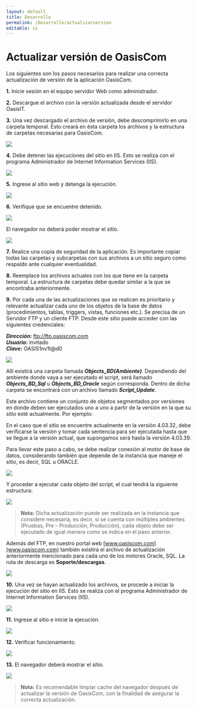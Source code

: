 ```yaml
---
layout: default
title: Desarrollo
permalink: /Desarrollo/actualizarversion
editable: si
---
```


# Actualizar versión de OasisCom

Los siguientes son los pasos necesarios para realizar una correcta actualización de versión de la aplicación OasisCom.  

**1.** Inicie sesión en el equipo servidor Web como administrador.  

**2.** Descargue el archivo con la versión actualizada desde el servidor OasisIT.  

**3.** Una vez descargado el archivo de versión, debe descomprimirlo en una carpeta temporal. Esto creará en ésta carpeta los archivos y la estructura de carpetas necesarias para OasisCom.  

![](ver1.png)

**4.** Debe detener las ejecuciones del sitio en IIS. Esto se realiza con el programa Administrador de Internet Information Services (IIS).  

![](ver2.png)

**5.** Ingrese al sitio web y detenga la ejecución.  

![](ver3.png)

**6.** Verifique que se encuentre detenido.  

![](ver4.png)

El navegador no deberá poder mostrar el sitio.  

![](ver5.png)

**7.** Realice una copia de seguridad de la aplicación. Es importante copiar todas las carpetas y subcarpetas con sus archivos a un sitio seguro como respaldo ante cualquier eventualidad.  

**8.** Reemplace los archivos actuales con los que tiene en la carpeta temporal. La estructura de carpetas debe quedar similar a la que se encontraba anteriormente.  

**9.** Por cada una de las actualizaciones que se realicen es prioritario y relevante actualizar cada uno de los objetos de la base de datos (procedimientos, tablas, triggers, vistas, funciones etc.). Se precisa de un Servidor FTP y un cliente FTP. Desde este sitio puede acceder con las siguientes credenciales:  

 _**Dirección:**_ ftp://ftp.oasiscom.com  
 _**Usuario:**_ invitado  
 _**Clave:**_ OASIS1nv1t@d0  

![](ver6.png)

Allí existirá una carpeta llamada **_Objects_BD(Ambiente)_**. Dependiendo del ambiente donde vaya a ser ejecutado el script, será llamado **_Objects_BD_Sql_** u **_Objects_BD_Oracle_** según corresponda. Dentro de dicha carpeta se encontrará con un archivo llamado **_Script_Update_**.  

Este archivo contiene un conjunto de objetos segmentados por versiones en donde deben ser ejecutados uno a uno a partir de la versión en la que su sitio esté actualmente. Por ejemplo:  

En el caso que el sitio se encuentre actualmente en la versión 4.03.32, debe verificarse la versión y tomar cada sentencia para ser ejecutada hasta que se llegue a la versión actual, que supongamos será hasta la versión 4.03.39.  

Para llevar este paso a cabo, se debe realizar conexión al motor de base de datos, considerando también que depende de la instancia que maneje el sitio, es decir, SQL u ORACLE.  

![](ver7.png)

Y proceder a ejecutar cada objeto del script, el cual tendrá la siguiente estructura:  

![](ver8.png)

>**Nota:** Dicha actualización puede ser realizada en la instancia que considere necesaria, es decir, si se cuenta con múltiples ambientes (Pruebas, Pre – Producción, Producción), cada objeto debe ser ejecutado de igual manera como se indica en el paso anterior.  

Además del FTP, en nuestro portal web [www.oasiscom.com](www.oasiscom.com) también existirá el archivo de actualización anteriormente mencionado para cada uno de los motores Oracle, SQL. La ruta de descarga es **Soporte/descargas**.  

![](ver9.png)

**10.** Una vez se hayan actualizado los archivos, se procede a iniciar la ejecución del sitio en IIS. Esto se realiza con el programa Administrador de Internet Information Services (IIS).  

![](ver2.png)

**11.** Ingrese al sitio e inicie la ejecución.  

![](ver10.png)

**12.** Verificar funcionamiento.  

![](ver11.png)

**13.** El navegador deberá mostrar el sitio.  

![](ver12.png)

>**Nota:** Es recomendable limpiar cache del navegador después de actualizar la versión de OasisCom, con la finalidad de asegurar la correcta actualización.  
